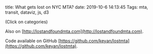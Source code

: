 title: What gets lost on NYC MTA?
date: 2019-10-6 14:13:45
Tags: mta, transit, dataviz, js, d3

(Click on categories)

<style>
text {
	font-size: 18pt;
}
</style>
<div id="observablehq-2c8d8d31"></div>
<script type="module">
import {Runtime, Inspector} from "https://cdn.jsdelivr.net/npm/@observablehq/runtime@4/dist/runtime.js";
import define from "https://api.observablehq.com/@keyan/lostandfoundmta.js?v=3";
const inspect = Inspector.into("#observablehq-2c8d8d31");
(new Runtime).module(define, name => (name === "chart") && inspect());
</script>

Also on [http://lostandfoundmta.com](http://lostandfoundmta.com).

Code available on GitHub [https://github.com/keyan/lostmta](https://github.com/keyan/lostmta).
